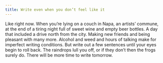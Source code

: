 ```yaml
---
title: Write even when you don’t feel like it
---
```


Like right now. When you’re lying on a couch in Napa, an artists’ commune, at
the end of a tiring night full of sweet wine and empty beer bottles. A day that
included a drive north from the city. Making new friends and being pleasant with
many more. Alcohol and weed and hours of talking make for imperfect writing
conditions. But write out a few sentences until your eyes begin to roll back.
The raindrops lull you off, or if they don’t then the frogs surely do. There
will be more time to write tomorrow.